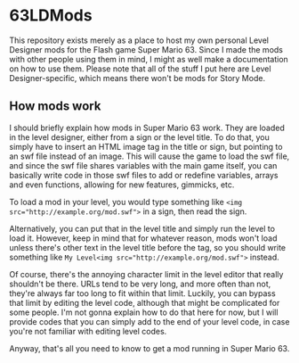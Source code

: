 # 63LDMods
This repository exists merely as a place to host my own personal Level Designer mods for the Flash game Super Mario 63.
Since I made the mods with other people using them in mind, I might as well make a documentation on how to use them. Please note that all of the stuff I put here are Level Designer-specific, which means there won't be mods for Story Mode.

## How mods work
I should briefly explain how mods in Super Mario 63 work. They are loaded in the level designer, either from a sign or the level title. To do that, you simply have to insert an HTML image tag in the title or sign, but pointing to an swf file instead of an image. This will cause the game to load the swf file, and since the swf file shares variables with the main game itself, you can basically write code in those swf files to add or redefine variables, arrays and even functions, allowing for new features, gimmicks, etc.

To load a mod in your level, you would type something like `<img src="http://example.org/mod.swf">` in a sign, then read the sign.

Alternatively, you can put that in the level title and simply run the level to load it. However, keep in mind that for whatever reason, mods won't load unless there's other text in the level title before the tag, so you should write something like `My Level<img src="http://example.org/mod.swf">` instead.

Of course, there's the annoying character limit in the level editor that really shouldn't be there. URLs tend to be very long, and more often than not, they're always far too long to fit within that limit. Luckily, you can bypass that limit by editing the level code, although that might be complicated for some people. I'm not gonna explain how to do that here for now, but I will provide codes that you can simply add to the end of your level code, in case you're not familiar with editing level codes.

Anyway, that's all you need to know to get a mod running in Super Mario 63.

